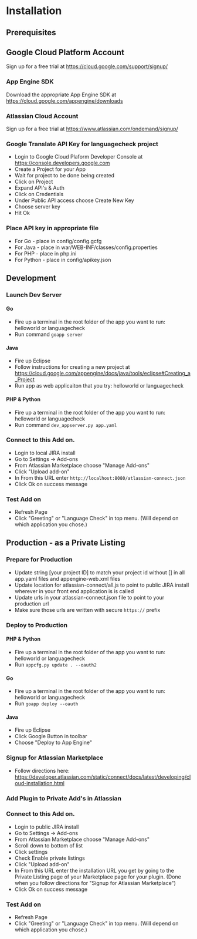 # Installation 

## Prerequisites

## Google Cloud Platform Account
Sign up for a free trial at https://cloud.google.com/support/signup/

### App Engine SDK
Download the appropriate App Engine SDK at https://cloud.google.com/appengine/downloads

### Atlassian Cloud Account
Sign up for a free trial at https://www.atlassian.com/ondemand/signup/

### Google Translate API Key for languagecheck project
* Login to Google Cloud Plaform Developer Console at https://console.developers.google.com
* Create a Project for your App
* Wait for project to be done being created
* Click on Project
* Expand API's & Auth
* Click on Credentials
* Under Public API access choose Create New Key
* Choose server key
* Hit Ok

### Place API key in appropriate file
* For Go - place in config/config.gcfg
* For Java - place in war/WEB-INF/classes/config.properties 
* For PHP - place in php.ini
* For Python - place in config/apikey.json

## Development

### Launch Dev Server

#### Go
* Fire up a terminal in the root folder of the app you want to run: helloworld or languagecheck
* Run command <code>goapp server</code>

#### Java
* Fire up Eclipse
* Follow instructions for creating a new project at https://cloud.google.com/appengine/docs/java/tools/eclipse#Creating_a_Project
* Run app as web applicaiton that you try: helloworld or languagecheck

#### PHP & Python
* Fire up a terminal in the root folder of the app you want to run: helloworld or languagecheck
* Run command <code>dev_appserver.py app.yaml</code>

### Connect to this Add on.
* Login to local JIRA install
* Go to Settings -> Add-ons
* From Atlassian Marketplace choose "Manage Add-ons"
* Click "Upload add-on"
* In From this URL enter <code>http://localhost:8080/atlassian-connect.json</code>
* Click Ok on success message

### Test Add on
* Refresh Page
* Click "Greeting" or "Language Check" in top menu. (Will depend on which application you chose.)

## Production - as a Private Listing

### Prepare for Production
* Update string [your project ID] to match your project id without [] in all app.yaml files and appengine-web.xml files
* Update location for atlassian-connect/all.js to point to public JIRA install wherever in your front end application is is called
* Update urls in your atlassian-connect.json file to point to your production url
* Make sure those urls are written with secure  <code>https://</code> prefix

### Deploy to Production

#### PHP & Python
* Fire up a terminal in the root folder of the app you want to run: helloworld or languagecheck
* Run <code>appcfg.py update . --oauth2</code>

#### Go
* Fire up a terminal in the root folder of the app you want to run: helloworld or languagecheck
* Run <code>goapp deploy --oauth</code>

#### Java
* Fire up Eclipse
* Click Google Button in toolbar
* Choose "Deploy to App Engine"

### Signup for Atlassian Marketplace
* Follow directions here: https://developer.atlassian.com/static/connect/docs/latest/developing/cloud-installation.html

### Add Plugin to Private Add's in Atlassian 

### Connect to this Add on.
* Login to public JIRA install
* Go to Settings -> Add-ons
* From Atlassian Marketplace choose "Manage Add-ons"
* Scroll down to bottom of list
* Click settings
* Check Enable private listings
* Click "Upload add-on"
* In From this URL enter the installation URL you get by going to the Private Listing page of your Marketplace page for your plugin. (Done when you follow directions for "Signup for Atlassian Marketplace")  
* Click Ok on success message

### Test Add on
* Refresh Page
* Click "Greeting" or "Language Check" in top menu. (Will depend on which application you chose.)
